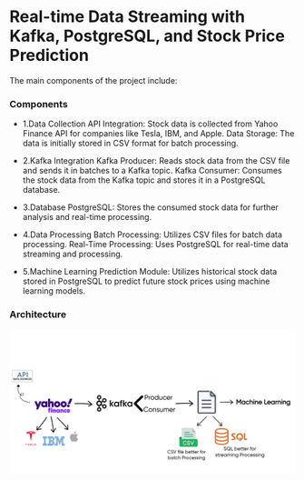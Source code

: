 # Real-time Data Streaming with Kafka, PostgreSQL, and Stock Price Prediction

The main components of the project include:
### Components
* 1.Data Collection
API Integration: Stock data is collected from Yahoo Finance API for companies like Tesla, IBM, and Apple.
Data Storage: The data is initially stored in CSV format for batch processing.

* 2.Kafka Integration
Kafka Producer: Reads stock data from the CSV file and sends it in batches to a Kafka topic.
Kafka Consumer: Consumes the stock data from the Kafka topic and stores it in a PostgreSQL database.

* 3.Database
PostgreSQL: Stores the consumed stock data for further analysis and real-time processing.

* 4.Data Processing
Batch Processing: Utilizes CSV files for batch data processing.
Real-Time Processing: Uses PostgreSQL for real-time data streaming and processing.

* 5.Machine Learning
Prediction Module: Utilizes historical stock data stored in PostgreSQL to predict future stock prices using machine learning models.

### Architecture

![Architecture](https://github.com/SaifulAnw/Real-Time-Stocks-Price-and-Prediction/blob/main/Arcithecture's%20Stock%20Market%20Project.jpg)
